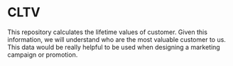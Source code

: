 # CLTV
This repository calculates the lifetime values of customer. 
Given this information, we will understand who are the most valuable customer to us. This data would be really helpful to be used when designing a marketing campaign or promotion. 
